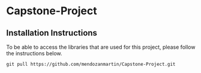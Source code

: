 # Capstone-Project

## Installation Instructions

To be able to access the libraries that are used for this project, please follow the instructions below.

```cli
git pull https://github.com/mendozanmartin/Capstone-Project.git
```


